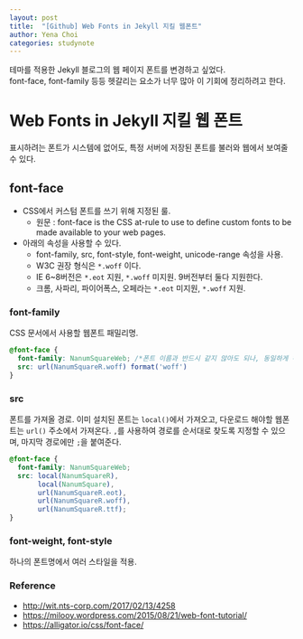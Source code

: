 ```yaml
---
layout: post
title:  "[Github] Web Fonts in Jekyll 지킬 웹폰트"
author: Yena Choi
categories: studynote
---
```


테마를 적용한 Jekyll 블로그의 웹 페이지 폰트를 변경하고 싶었다.   
font-face, font-family 등등 헷갈리는 요소가 너무 많아 이 기회에 정리하려고 한다.

# Web Fonts in Jekyll 지킬 웹 폰트
표시하려는 폰트가 시스템에 없어도, 특정 서버에 저장된 폰트를 불러와 웹에서 보여줄 수 있다.

## font-face
- CSS에서 커스텀 폰트를 쓰기 위해 지정된 룰.
    * 원문 : font-face is the CSS at-rule to use to define custom fonts to be made available to your web pages.
- 아래의 속성을 사용할 수 있다.
    - font-family, src, font-style, font-weight, unicode-range 속성을 사용.
    - W3C 권장 형식은 `*.woff` 이다.
    - IE 6~8버전은 `*.eot` 지원, `*.woff` 미지원. 9버전부터 둘다 지원한다.
    - 크롬, 사파리, 파이어폭스, 오페라는 `*.eot` 미지원, `*.woff` 지원.

### font-family
CSS 문서에서 사용할 웹폰트 패밀리명.

```css
@font-face {
  font-family: NanumSquareWeb; /*폰트 이름과 반드시 같지 않아도 되나, 동일하게 하는것이 관리하기 용이*/
  src: url(NanumSquareR.woff) format('woff')
}
```

### src
폰트를 가져올 경로.
이미 설치된 폰트는 `local()`에서 가져오고, 다운로드 해야할 웹폰트는 `url()` 주소에서 가져온다.
`,`를 사용하여 경로를 순서대로 찾도록 지정할 수 있으며, 마지막 경로에만 `;`을 붙여준다.

```css
@font-face {
  font-family: NanumSquareWeb;
  src: local(NanumSquareR),
       local(NanumSquare),
       url(NanumSquareR.eot),
       url(NanumSquareR.woff),
       url(NanumSquareR.ttf);
}
```

### font-weight, font-style
하나의 폰트명에서 여러 스타일을 적용.

### Reference
- http://wit.nts-corp.com/2017/02/13/4258
- https://milooy.wordpress.com/2015/08/21/web-font-tutorial/
- https://alligator.io/css/font-face/
